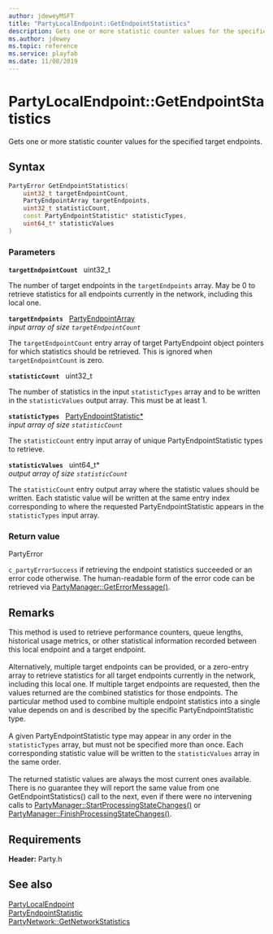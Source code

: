 ```yaml
---
author: jdeweyMSFT
title: "PartyLocalEndpoint::GetEndpointStatistics"
description: Gets one or more statistic counter values for the specified target endpoints.
ms.author: jdewey
ms.topic: reference
ms.service: playfab
ms.date: 11/08/2019
---
```


# PartyLocalEndpoint::GetEndpointStatistics  

Gets one or more statistic counter values for the specified target endpoints.  

## Syntax  
  
```cpp
PartyError GetEndpointStatistics(  
    uint32_t targetEndpointCount,  
    PartyEndpointArray targetEndpoints,  
    uint32_t statisticCount,  
    const PartyEndpointStatistic* statisticTypes,  
    uint64_t* statisticValues  
)  
```  
  
### Parameters  
  
**`targetEndpointCount`** &nbsp; uint32_t  
  
The number of target endpoints in the `targetEndpoints` array. May be 0 to retrieve statistics for all endpoints currently in the network, including this local one.  
  
**`targetEndpoints`** &nbsp; [PartyEndpointArray](../../../typedefs.md)  
*input array of size `targetEndpointCount`*  
  
The `targetEndpointCount` entry array of target PartyEndpoint object pointers for which statistics should be retrieved. This is ignored when `targetEndpointCount` is zero.  
  
**`statisticCount`** &nbsp; uint32_t  
  
The number of statistics in the input `statisticTypes` array and to be written in the `statisticValues` output array. This must be at least 1.  
  
**`statisticTypes`** &nbsp; [PartyEndpointStatistic*](../../../enums/partyendpointstatistic.md)  
*input array of size `statisticCount`*  
  
The `statisticCount` entry input array of unique PartyEndpointStatistic types to retrieve.  
  
**`statisticValues`** &nbsp; uint64_t*  
*output array of size `statisticCount`*  
  
The `statisticCount` entry output array where the statistic values should be written. Each statistic value will be written at the same entry index corresponding to where the requested PartyEndpointStatistic appears in the `statisticTypes` input array.  
  
  
### Return value  
PartyError
  
```c_partyErrorSuccess``` if retrieving the endpoint statistics succeeded or an error code otherwise. The human-readable form of the error code can be retrieved via [PartyManager::GetErrorMessage()](../../PartyManager/methods/partymanager_geterrormessage.md).
  
## Remarks  
  
This method is used to retrieve performance counters, queue lengths, historical usage metrics, or other statistical information recorded between this local endpoint and a target endpoint. <br /><br /> Alternatively, multiple target endpoints can be provided, or a zero-entry array to retrieve statistics for all target endpoints currently in the network, including this local one. If multiple target endpoints are requested, then the values returned are the combined statistics for those endpoints. The particular method used to combine multiple endpoint statistics into a single value depends on and is described by the specific PartyEndpointStatistic type.   <br /><br /> A given PartyEndpointStatistic type may appear in any order in the `statisticTypes` array, but must not be specified more than once. Each corresponding statistic value will be written to the `statisticValues` array in the same order.   <br /><br /> The returned statistic values are always the most current ones available. There is no guarantee they will report the same value from one GetEndpointStatistics() call to the next, even if there were no intervening calls to [PartyManager::StartProcessingStateChanges()](../../PartyManager/methods/partymanager_startprocessingstatechanges.md) or [PartyManager::FinishProcessingStateChanges()](../../PartyManager/methods/partymanager_finishprocessingstatechanges.md).
  
## Requirements  
  
**Header:** Party.h
  
## See also  
[PartyLocalEndpoint](../partylocalendpoint.md)  
[PartyEndpointStatistic](../../../enums/partyendpointstatistic.md)  
[PartyNetwork::GetNetworkStatistics](../../PartyNetwork/methods/partynetwork_getnetworkstatistics.md)
  
  
